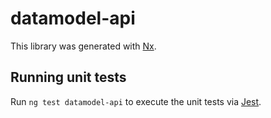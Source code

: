 # datamodel-api

This library was generated with [Nx](https://nx.dev).

## Running unit tests

Run `ng test datamodel-api` to execute the unit tests via [Jest](https://jestjs.io).
